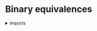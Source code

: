#  Binary equivalences

<details><summary>Imports</summary>
```agda
module foundation.binary-equivalences where

open import foundation-core.cartesian-product-types
open import foundation-core.dependent-pair-types
open import foundation-core.embeddings
open import foundation-core.equivalences
open import foundation-core.universe-levels
```
</details>

## Idea

A binary operation `f : A → B → C` is said to be a binary equivalence if the functions `λ x → f x b` and `λ y → f a y` are equivalences for each `a : A` and `b : B` respectively.

```agda
{- Binary equivalences and binary embeddings -}

fix-left :
  {l1 l2 l3 : Level} {A : UU l1} {B : UU l2} {C : UU l3} (f : A → B → C) →
  A → B → C
fix-left f a = f a

fix-right :
  {l1 l2 l3 : Level} {A : UU l1} {B : UU l2} {C : UU l3} (f : A → B → C) →
  B → A → C
fix-right f b a = f a b

is-binary-equiv :
  {l1 l2 l3 : Level} {A : UU l1} {B : UU l2} {C : UU l3} →
  (A → B → C) → UU (l1 ⊔ l2 ⊔ l3)
is-binary-equiv {A = A} {B = B} f =
  ((b : B) → is-equiv (fix-right f b)) × ((a : A) → is-equiv (fix-left f a))

is-equiv-fix-left :
  {l1 l2 l3 : Level} {A : UU l1} {B : UU l2} {C : UU l3} (f : A → B → C) →
  is-binary-equiv f → {a : A} → is-equiv (fix-left f a)
is-equiv-fix-left f H {a} = pr2 H a

is-equiv-fix-right :
  {l1 l2 l3 : Level} {A : UU l1} {B : UU l2} {C : UU l3} (f : A → B → C) →
  is-binary-equiv f → {b : B} → is-equiv (fix-right f b)
is-equiv-fix-right f H {b} = pr1 H b
```
